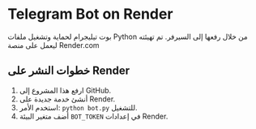 # Telegram Bot on Render

بوت تيليجرام لحماية وتشغيل ملفات Python من خلال رفعها إلى السيرفر.
تم تهيئته ليعمل على منصة Render.com

## خطوات النشر على Render

1. ارفع هذا المشروع إلى GitHub.
2. أنشئ خدمة جديدة على Render.
3. استخدم الأمر: `python bot.py` للتشغيل.
4. أضف متغير البيئة `BOT_TOKEN` في إعدادات Render.
